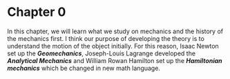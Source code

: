 # Chapter 0

In this chapter, we will learn what we study on mechanics and the history of the mechanics first.
I think our purpose of developing the theory is to understand the motion of the object initially. For this reason, Isaac Newton set up the ***Geomechanics***, Joseph-Louis Lagrange developed the  ***Analytical Mechanics*** and William Rowan Hamilton set up the ***Hamiltonian mechanics*** which be changed in new math language.
